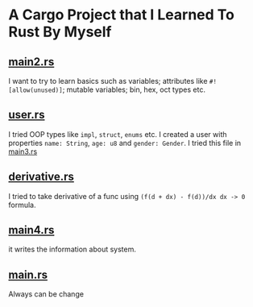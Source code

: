 # A Cargo Project that I Learned To Rust By Myself

## [main2.rs](src/main2.rs)
I want to try to learn basics such as variables; attributes like `#![allow(unused)]`; mutable variables; bin, hex, oct types etc.

## [user.rs](src/user.rs)
I tried OOP types like `impl`, `struct`, `enums` etc. I created a user with properties `name: String`, `age: u8` and `gender: Gender`. I tried this file in [main3.rs](src/main3.rs)

## [derivative.rs](src/derivative.rs)
I tried to take derivative of a func using `(f(d + dx) - f(d))/dx dx -> 0` formula.

## [main4.rs](src/main4.rs)
it writes the information about system.


## [main.rs](src/main.rs)
Always can be change
